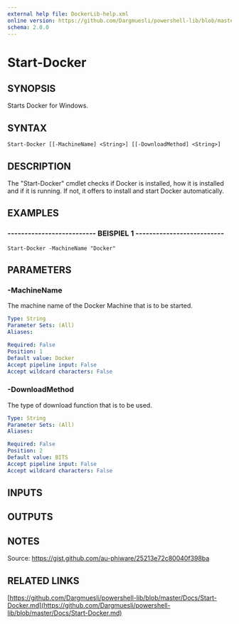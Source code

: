```yaml
---
external help file: DockerLib-help.xml
online version: https://github.com/Dargmuesli/powershell-lib/blob/master/Docs/Start-Docker.md
schema: 2.0.0
---
```


# Start-Docker

## SYNOPSIS
Starts Docker for Windows.

## SYNTAX

```
Start-Docker [[-MachineName] <String>] [[-DownloadMethod] <String>]
```

## DESCRIPTION
The "Start-Docker" cmdlet checks if Docker is installed, how it is installed and if it is running.
If not, it offers to install and start Docker automatically.

## EXAMPLES

### -------------------------- BEISPIEL 1 --------------------------
```
Start-Docker -MachineName "Docker"
```

## PARAMETERS

### -MachineName
The machine name of the Docker Machine that is to be started.

```yaml
Type: String
Parameter Sets: (All)
Aliases: 

Required: False
Position: 1
Default value: Docker
Accept pipeline input: False
Accept wildcard characters: False
```

### -DownloadMethod
The type of download function that is to be used.

```yaml
Type: String
Parameter Sets: (All)
Aliases: 

Required: False
Position: 2
Default value: BITS
Accept pipeline input: False
Accept wildcard characters: False
```

## INPUTS

## OUTPUTS

## NOTES
Source: https://gist.github.com/au-phiware/25213e72c80040f398ba

## RELATED LINKS

[https://github.com/Dargmuesli/powershell-lib/blob/master/Docs/Start-Docker.md](https://github.com/Dargmuesli/powershell-lib/blob/master/Docs/Start-Docker.md)

